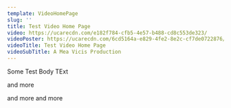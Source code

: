 ```yaml
---
template: VideoHomePage
slug: ''
title: Test Video Home Page
video: https://ucarecdn.com/e182f784-cfb5-4e57-b488-cd8c553de323/
videoPoster: https://ucarecdn.com/6cd5164a-e829-4fe2-8e2c-cf7de0722876/
videoTitle: Test Video Home Page
videoSubTitle: A Mea Vicis Production
---
```

Some Test Body TExt

and more 

and more and more